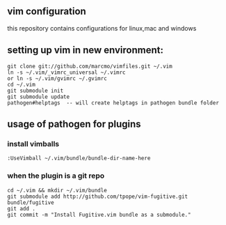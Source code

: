 ## vim configuration

this repository contains configurations for linux,mac and windows

## setting up vim in new environment:

    git clone git://github.com/marcmo/vimfiles.git ~/.vim
    ln -s ~/.vim/_vimrc_universal ~/.vimrc
    or ln -s ~/.vim/gvimrc ~/.gvimrc
    cd ~/.vim
    git submodule init
    git submodule update
    pathogen#helptags  -- will create helptags in pathogen bundle folder

## usage of pathogen for plugins

### install vimballs

    :UseVimball ~/.vim/bundle/bundle-dir-name-here

### when the plugin is a git repo

    cd ~/.vim && mkdir ~/.vim/bundle
    git submodule add http://github.com/tpope/vim-fugitive.git bundle/fugitive
    git add .
    git commit -m "Install Fugitive.vim bundle as a submodule."


